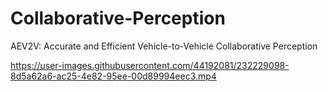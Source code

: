 # Collaborative-Perception
AEV2V: Accurate and Efficient Vehicle-to-Vehicle Collaborative Perception


https://user-images.githubusercontent.com/44192081/232229098-8d5a62a6-ac25-4e82-95ee-00d89994eec3.mp4

